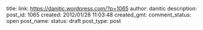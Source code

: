 title: 
link: https://danitic.wordpress.com/?p=1065
author: danitic
description: 
post_id: 1065
created: 2012/01/28 11:03:48
created_gmt: 
comment_status: open
post_name: 
status: draft
post_type: post

# 

